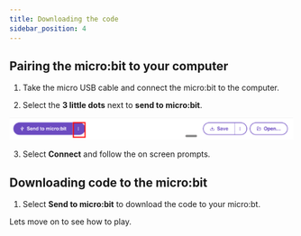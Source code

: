 ```yaml
---
title: Downloading the code
sidebar_position: 4
---
```


## Pairing the micro:bit to your computer

1. Take the micro USB cable and connect the micro:bit to the computer.

2. Select the **3 little dots** next to **send to micro:bit**.

![selecting the three dots](./img/SelectingDots.png)

3. Select **Connect** and follow the on screen prompts.

## Downloading code to the micro:bit

1. Select **Send to micro:bit** to download the code to your micro:bt.

Lets move on to see how to play.